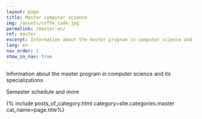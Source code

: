 ```yaml
---
layout: page
title: Master computer science
img: /assets/coffe_code.jpg
permalink: /master-en/
ref: master
excerpt: Information about the master program in computer science and its specializations
lang: en
nav_order: 1
show_in_nav: true
---
```


Information about the master program in computer science and its specializations

Semester schedule and more


{% include posts_of_category.html category=site.categories.master cat_name=page.title%}
